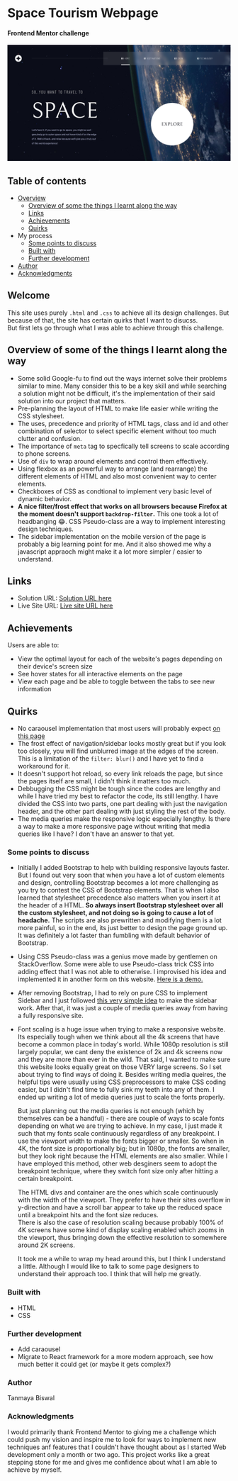 # Space Tourism Webpage

#### Frontend Mentor challenge

![Design of the Homepage at 1920x1080p resolution](./Screenshot1.png "Design of the Homepage on 1080p screen")

## Table of contents

- [Overview](#welcome)
  - [Overview of some the things I learnt along the way](#overview-of-some-of-the-things-i-learnt-along-the-way)
  - [Links](#links)
  - [Achievements](#achievements)
  - [Quirks](#quirks)
- My process
  - [Some points to discuss](#some-points-to-discuss)
  - [Built with](#built-with)
  - [Further development](#further-development)
- [Author](#author)
- [Acknowledgments](#acknowledgments)

## Welcome

This site uses purely `.html` and `.css` to achieve all its design challenges. But because of that, the site has certain quirks that I want to disucss.  
But first lets go through what I was able to achieve through this challenge.

## Overview of some of the things I learnt along the way

+ Some solid Google-fu to find out the ways internet solve their problems similar to mine. Many consider this to be a key skill and while searching a solution might not be difficult, it's the implementation of their said solution into our project that matters.
+ Pre-planning the layout of HTML to make life easier while writing the CSS stylesheet.
+ The uses, precedence and priority of HTML tags, class and id and other combination of selector to select specific element without too much clutter and confusion.
+ The importance of `meta` tag to specfically tell screens to scale according to phone screens.
+ Use of `div` to wrap around elements and control them effectively.
+ Using flexbox as an powerful way to arrange (and rearrange) the different elements of HTML and also most convenient way to center elements.
+ Checkboxes of CSS as condtional to implement very basic level of dynamic behavior.
+ **A nice filter/frost effect that works on all browsers because Firefox at the moment doesn't support `backdrop-filter`.** This one took a lot of headbanging 😂. CSS Pseudo-class are a way to implement interesting design techniques.
+ The sidebar implementation on the mobile version of the page is probably a big learning point for me. And it also showed me why a javascript appraoch might make it a lot more simpler / easier to understand.

## Links

- Solution URL: [Solution URL here](https://github.com/arkni8/space-tourism-webpage)
- Live Site URL: [Live site URL here](https://arkni8.github.io/space-tourism-webpage/)

## Achievements

Users are able to:

+ View the optimal layout for each of the website's pages depending on their device's screen size
+ See hover states for all interactive elements on the page
+ View each page and be able to toggle between the tabs to see new information

## Quirks

- No caraousel implementation that most users will probably expect [on this page](https://arkni8.github.io/space-tourism-webpage/html/crew-pilot.html)
- The frost effect of navigation/sidebar looks mostly great but if you look too closely, you will find unblurred image at the edges of the screen. This is a limitation of the `filter: blur()` and I have yet to find a workaround for it.
- It doesn't support hot reload, so every link reloads the page, but since the pages itself are small, I didn't think it matters too much.
- Debbugging the CSS might be tough since the codes are lengthy and while I have tried my best to refactor the code, its still lengthy. I have divided the CSS into two parts, one part dealing with just the navigation header, and the other part dealing with just styling the rest of the body.
- The media queries make the responsive logic especially lengthy. Is there a way to make a more responsive page without writing that media queries like I have? I don't have an answer to that yet.

### Some points to discuss

+ Initially I added Bootstrap to help with building responsive layouts faster. But I found out very soon that when you have a lot of custom elements and design, controlling Bootstrap becomes a lot more challenging as you try to contest the CSS of Bootstrap elements. That is when I also learned that stylesheet precedence also matters when you insert it at the header of a HTML. **So always insert Bootstrap stylesheet over all the custom stylesheet, and not doing so is going to cause a lot of headache.** The scripts are also prewritten and modifying them is a lot more painful, so in the end, its just better to design the page ground up. It was definitely a lot faster than fumbling with default behavior of Bootstrap.
+ Using CSS Pseudo-class was a genius move made by gentlemen on StackOverflow. Some were able to use Pseudo-class trick CSS into adding effect that I was not able to otherwise. I improvised his idea and implemented it in another form on this website. [Here is a demo.](https://codepen.io/betravis/pen/xxGPJm)
+ After removing Bootstrap, I had to rely on pure CSS to implement Sidebar and I just followed [this very simple idea](https://codepen.io/plavookac/pen/qomrMw) to make the sidebar work. After that, it was just a couple of media queries away from having a  fully responsive site.
+ Font scaling is a huge issue when trying to make a responsive website. Its especially tough when we think about all the 4k screens that have become a common place in today's world. While 1080p resolution is still largely popular, we cant deny the existence of 2k and 4k screens now and they are more than ever in the wild. That said, I wanted to make sure this website looks equally great on those VERY large screens. So I set about trying to find ways of doing it. Besides writing media queires, the helpful tips were usually using CSS preprocessors to make CSS coding easier, but I didn't find time to fully sink my teeth into any of them. I ended up writing a lot of media queries just to scale the fonts properly.
  
  But just planning out the media queries is not enough (which by themselves can be a handful) - there are couple of ways to scale fonts depending on what we are trying to achieve. In my case, I just made it such that my fonts scale continuously regardless of any breakpoint. I use the viewport width to make the fonts bigger or smaller. So when in 4K, the font size is proportionally big; but in 1080p, the fonts are smaller, but they look right because the HTML elements are also smaller. While I have employed this method, other web desginers seem to adopt the breakpoint technique, where they switch font size only after hitting a certain breakpoint.
  
  The HTML divs and container are the ones which scale continuously with the width of the viewport. They prefer to have their sites overflow in y-direction and have a scroll bar appear to take up the reduced space until a breakpoint hits and the font size reduces.  
  There is also the case of resolution scaling because probably 100% of 4K screens have some kind of display scaling enabled which zooms in the viewport, thus bringing down the effective resolution to somewhere around 2K screens. 
  
  It took me a while to wrap my head around this, but I think I understand a little. Although I would like to talk to some page designers to understand their approach too. I think that will help me greatly.
 
### Built with

+ HTML
+ CSS

### Further development

+ Add caraousel
+ Migrate to React framework for a more modern approach, see how much better it could get (or maybe it gets complex?)

### Author

Tanmaya Biswal

### Acknowledgments

I would primarily thank Frontend Mentor to giving me a challenge which could push my vision and inspire me to look for ways to implement new techniques anf features that I couldn't have thought about as I started Web development only a month or two ago. This project works like a great stepping stone for me and gives me confidence about what I am able to achieve by myself.
